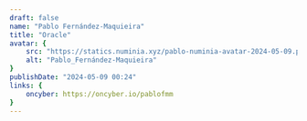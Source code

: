 ```yaml
---
draft: false
name: "Pablo Fernández-Maquieira"
title: "Oracle"
avatar: {
    src: "https://statics.numinia.xyz/pablo-numinia-avatar-2024-05-09.png",
    alt: "Pablo_Fernández-Maquieira"
}
publishDate: "2024-05-09 00:24"
links: {
    oncyber: https://oncyber.io/pablofmm
}
---
```

